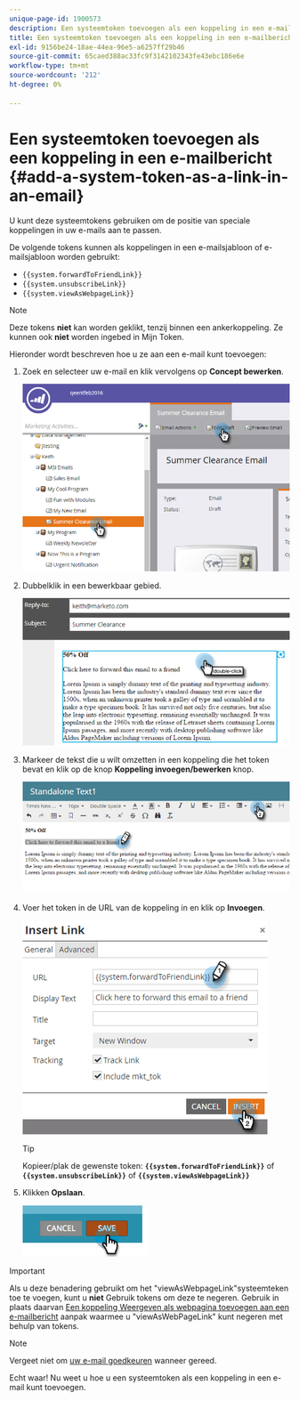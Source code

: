 ```yaml
---
unique-page-id: 1900573
description: Een systeemtoken toevoegen als een koppeling in een e-mail - Marketo Docs - Productdocumentatie
title: Een systeemtoken toevoegen als een koppeling in een e-mailbericht
exl-id: 9156be24-18ae-44ea-96e5-a6257ff29b46
source-git-commit: 65caed388ac33fc9f3142102343fe43ebc186e6e
workflow-type: tm+mt
source-wordcount: '212'
ht-degree: 0%

---
```


# Een systeemtoken toevoegen als een koppeling in een e-mailbericht {#add-a-system-token-as-a-link-in-an-email}

U kunt deze systeemtokens gebruiken om de positie van speciale koppelingen in uw e-mails aan te passen.

De volgende tokens kunnen als koppelingen in een e-mailsjabloon of e-mailsjabloon worden gebruikt:

* `{{system.forwardToFriendLink}}`
* `{{system.unsubscribeLink}}`
* `{{system.viewAsWebpageLink}}`

>[!NOTE]
>
>Deze tokens **niet** kan worden geklikt, tenzij binnen een ankerkoppeling. Ze kunnen ook **niet** worden ingebed in Mijn Token.

Hieronder wordt beschreven hoe u ze aan een e-mail kunt toevoegen:

1. Zoek en selecteer uw e-mail en klik vervolgens op **Concept bewerken**.

   ![](assets/one-1.png)

1. Dubbelklik in een bewerkbaar gebied.

   ![](assets/two-1.png)

1. Markeer de tekst die u wilt omzetten in een koppeling die het token bevat en klik op de knop **Koppeling invoegen/bewerken** knop.

   ![](assets/three-1.png)

1. Voer het token in de URL van de koppeling in en klik op **Invoegen**.

   ![](assets/four-1.png)

   >[!TIP]
   >
   >Kopieer/plak de gewenste token: **`{{system.forwardToFriendLink}}`** of **`{{system.unsubscribeLink}}`** of **`{{system.viewAsWebpageLink}}`**

1. Klikken **Opslaan**.

   ![](assets/image2014-9-17-22-3a12-3a17.png)

>[!IMPORTANT]
>
>Als u deze benadering gebruikt om het &quot;viewAsWebpageLink&quot;systeemteken toe te voegen, kunt u **niet** Gebruik tokens om deze te negeren. Gebruik in plaats daarvan [Een koppeling Weergeven als webpagina toevoegen aan een e-mailbericht](/help/marketo/product-docs/email-marketing/general/functions-in-the-editor/add-a-view-as-web-page-link-to-an-email.md) aanpak waarmee u &quot;viewAsWebPageLink&quot; kunt negeren met behulp van tokens.

>[!NOTE]
>
>Vergeet niet om [uw e-mail goedkeuren](/help/marketo/product-docs/email-marketing/general/creating-an-email/approve-an-email.md) wanneer gereed.

Echt waar! Nu weet u hoe u een systeemtoken als een koppeling in een e-mail kunt toevoegen.
